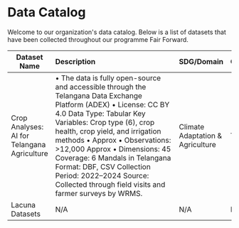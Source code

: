 
# Data Catalog

Welcome to our organization's data catalog. Below is a list of datasets that have been collected throughout our programme Fair Forward.

| Dataset Name | Description&nbsp;&nbsp;&nbsp;&nbsp;&nbsp;&nbsp;&nbsp;&nbsp;&nbsp;&nbsp;&nbsp;&nbsp;&nbsp;&nbsp;&nbsp;&nbsp;&nbsp;&nbsp;&nbsp;&nbsp;&nbsp;&nbsp;&nbsp;&nbsp;&nbsp;&nbsp;&nbsp;&nbsp;&nbsp;&nbsp;&nbsp;&nbsp;&nbsp;&nbsp;&nbsp;&nbsp;&nbsp;&nbsp;&nbsp;&nbsp; | SDG/Domain | Country/Region | Author/Community | Link to Dataset | Documentation | Use-Case | Year |
|------------ | --------------------------------------------------- | ---------- | -------------- | ---------------- | --------------- | ------------- | -------- | ----|
| Crop Analyses: AI for Telangana Agriculture | • The data is fully open-source and accessible through the Telangana Data Exchange Platform (ADEX) • License: CC BY 4.0 Data Type: Tabular Key Variables: Crop type (6), crop health, crop yield, and irrigation methods • Approx • Observations: >12,000 Approx • Dimensions: 45 Coverage: 6 Mandals in Telangana Format: DBF, CSV Collection Period: 2022–2024 Source: Collected through field visits and farmer surveys by WRMS. | Climate Adaptation &amp; Agriculture | Telangana, India | WRMS | [Link](https://dataexplorer.ts.adex.org.in/dataset/1da21f2b-87f6-4641-81bd-ed6bcd461303) | [Details](datasets-documentation/telangana_crop_data_documentation.md) | [Use-Case](use-case-one-pager/telangana_crop_data_use_case.md) | 2022-2024  |
| Lacuna Datasets | N/A | N/A | N/A | N/A | [Link](-) | N/A | N/A | -  |

